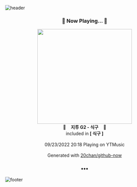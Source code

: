 ![header](https://capsule-render.vercel.app/api?type=wave&height=170&section=header&text=Hi.%20I'm%20SHIFT&fontColor=090707&fontAlignX=45&fontAlignY=65&fontSize=100)

<h3 align="center">🎵 Now Playing... 🎵</h3>
<p align="center">
  <a href="https://music.youtube.com/watch?v=n8epQ6h3_P8">
    <img width="300" src="https://lh3.googleusercontent.com/R2G82ymUrTtleiNOqLyShLqZ1SmKEBzKXMXy5yFpDYRJ6svo3q-6q9_x5n-L-kuqihujp2N777PpymAo">
  </a>
  <br>
  🎵&nbsp&nbsp&nbsp <b>지투 G2 - 식구</b> &nbsp&nbsp&nbsp🎵
  <br>
  included in <b>[ 식구 ]</b>
  
  <br />
  <br />
  09/23/2022 20:18 Playing on YTMusic
  <br />
  <br />
  Generated with <a href="https://github.com/20chan/github-now">20chan/github-now</a>
</p>

<h3 align="center">•••</h3>

![footer](https://capsule-render.vercel.app/api?type=wave&height=150&section=footer)

